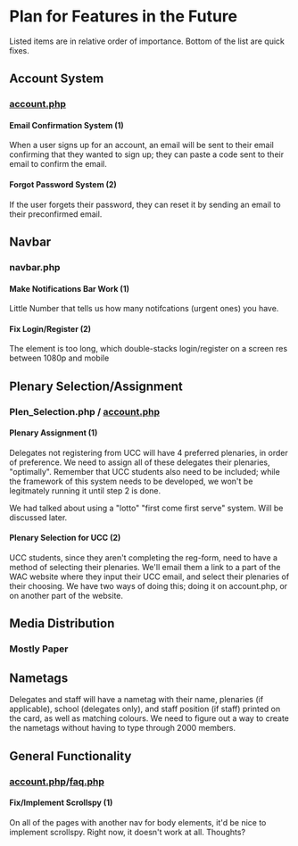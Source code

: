 
<h1>Plan for Features in the Future</h1>
Listed items are in relative order of importance. Bottom of the list are quick fixes.
<h2>Account System</h2>
<h3><a href = "http://world.ac/test/account.php">account.php</a></h3> 

<h4>Email Confirmation System (1)</h4>
When a user signs up for an account, an email will be sent to their email confirming that they wanted to sign up; they can paste a code sent to their email to confirm the email.

<h4>Forgot Password System (2)</h4>
If the user forgets their password, they can reset it by sending an email to their preconfirmed email.

</p>

<h2>Navbar</h2>
<h3>navbar.php</h3> 
<h4>Make Notifications Bar Work (1)</h4>
Little Number that tells us how many notifcations (urgent ones) you have.

<h4>Fix Login/Register (2)</h4>
The element is too long, which double-stacks login/register on a screen res between 1080p and mobile

<h2>Plenary Selection/Assignment</h2>
<h3>Plen_Selection.php / <a href = "http://world.ac/test/account.php">account.php</a></h3>
<h4>Plenary Assignment (1)</h4>
Delegates not registering from UCC will have 4 preferred plenaries, in order of preference. We need to assign all of these delegates their plenaries, "optimally". Remember that UCC students also need to be included; while the framework of this system needs to be developed, we won't be legitmately running it until step 2 is done.


We had talked about using a "lotto" "first come first serve" system. Will be discussed later.

<h4>Plenary Selection for UCC (2)</h4>
UCC students, since they aren't completing the reg-form, need to have a method of selecting their plenaries. We'll email them a link to a part of the WAC website where they input their UCC email, and select their plenaries of their choosing. We have two ways of doing this; doing it on account.php, or on another part of the website. 

<h2>Media Distribution</h2>
<h3>Mostly Paper</h3>
<h2>Nametags</h2>
Delegates and staff will have a nametag with their name, plenaries (if applicable), school (delegates only), and staff position (if staff) printed on the card, as well as matching colours. We need to figure out a way to create the nametags without having to type through 2000 members. 



<h2>General Functionality</h2>
<h3><a href = "http://world.ac/test/account.php">account.php</a>/<a href = "http://world.ac/faq.php">faq.php</a></h3> 
<h4>Fix/Implement Scrollspy (1)</h4>
On all of the pages with another nav for body elements, it'd be nice to implement scrollspy. Right now, it doesn't work at all. Thoughts?
